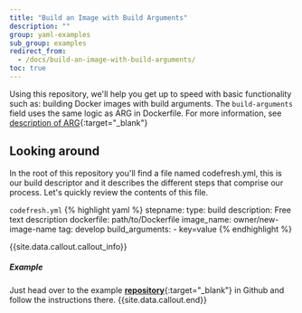 ```yaml
---
title: "Build an Image with Build Arguments"
description: ""
group: yaml-examples
sub_group: examples
redirect_from:
  - /docs/build-an-image-with-build-arguments/
toc: true
---
```


Using this repository, we'll help you get up to speed with basic functionality such as: building Docker images with build arguments.
The ```build-arguments``` field uses the same logic as ARG in Dockerfile. For more information, see [description of ARG](https://docs.docker.com/engine/reference/builder/#/arg){:target="_blank"} 

## Looking around
In the root of this repository you'll find a file named codefresh.yml, this is our build descriptor and it describes the different steps that comprise our process. Let's quickly review the contents of this file.

  `codefresh.yml`
{% highlight yaml %}
stepname:
  type: build
  description: Free text description
  dockerfile: path/to/Dockerfile
  image_name: owner/new-image-name
  tag: develop
  build_arguments:
    - key=value
{% endhighlight %}

{{site.data.callout.callout_info}}
##### Example

Just head over to the example [**repository**](https://github.com/codefreshdemo/cf-example-build-arguments){:target="_blank"} in Github and follow the instructions there. 
{{site.data.callout.end}}
